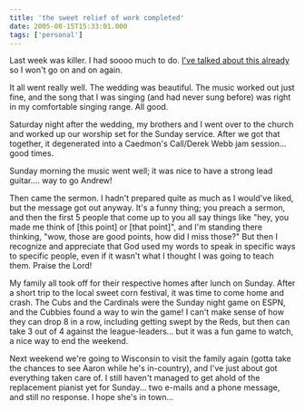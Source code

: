 ```yaml
---
title: 'the sweet relief of work completed'
date: 2005-08-15T15:33:01.000
tags: ['personal']
---
```


Last week was killer. I had soooo much to do. [I've talked about this already](/05/08/a-busy-weekend/) so I won't go on and on again.

It all went really well. The wedding was beautiful. The music worked out just fine, and the song that I was singing (and had never sung before) was right in my comfortable singing range. All good.

Saturday night after the wedding, my brothers and I went over to the church and worked up our worship set for the Sunday service. After we got that together, it degenerated into a Caedmon's Call/Derek Webb jam session... good times.

Sunday morning the music went well; it was nice to have a strong lead guitar.... way to go Andrew!

Then came the sermon. I hadn't prepared quite as much as I would've liked, but the message got out anyway. It's a funny thing; you preach a sermon, and then the first 5 people that come up to you all say things like "hey, you made me think of \[this point\] or \[that point\]", and I'm standing there thinking, "wow, those are good points, how did I miss those?" But then I recognize and appreciate that God used my words to speak in specific ways to specific people, even if it wasn't what I thought I was going to teach them. Praise the Lord!

My family all took off for their respective homes after lunch on Sunday. After a short trip to the local sweet corn festival, it was time to come home and crash. The Cubs and the Cardinals were the Sunday night game on ESPN, and the Cubbies found a way to win the game! I can't make sense of how they can drop 8 in a row, including getting swept by the Reds, but then can take 3 out of 4 against the league-leaders... but it was a fun game to watch, a nice way to end the weekend.

Next weekend we're going to Wisconsin to visit the family again (gotta take the chances to see Aaron while he's in-country), and I've just about got everything taken care of. I still haven't managed to get ahold of the replacement pianist yet for Sunday... two e-mails and a phone message, and still no response. I hope she's in town...
